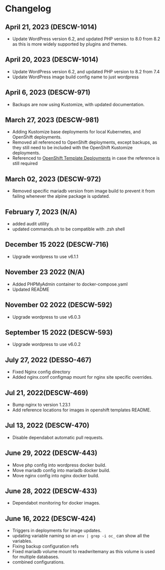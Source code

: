 # Changelog
## April 21, 2023 (DESCW-1014)
- Update WordPress version 6.2, and updated PHP version to 8.0 from 8.2 as this is more widely supported by plugins and themes.

## April 20, 2023 (DESCW-1014)
- Update WordPress version 6.2, and updated PHP version to 8.2 from 7.4
- Update WordPress image build config name to just wordpress

## April 6, 2023 (DESCW-971)
- Backups are now using Kustomize, with updated documentation.

## March 27, 2023 (DESCW-981)
- Adding Kustomize base deployments for local Kubernetes, and OpenShift deployments.
- Removed all referenced to OpenShift deployments, except backups, as they still need to be included with the OpenShift Kustomize deployments.
- Referenced to [OpenShift Template Deployments](https://github.com/bcgov/wordpress/tree/bb8fd6066bcc2087605c50f941b8b906dc0e9b61/openshift/templates) in case the reference is still required

## March 02, 2023 (DESCW-972)
- Removed specific mariadb version from image build to prevent it from failing whenever the alpine package is updated.

## February 7, 2023 (N/A)
- added audit utility
- updated commands.sh to be compatible with .zsh shell

## December 15 2022 (DESCW-716)
- Upgrade wordpress to use v6.1.1

## November 23 2022 (N/A)
- Added PHPMyAdmin container to docker-compose.yaml
- Updated README

## November 02 2022 (DESCW-592)
- Upgrade wordpress to use v6.0.3

## September 15 2022 (DESCW-593)
- Upgrade wordpress to use v6.0.2

## July 27, 2022 (DESSO-467)
- Fixed Nginx config directory
- Added nginx.conf configmap mount for nginx site specific overrides.

## Jul 21, 2022(DESCW-469)
- Bump nginx to version 1.23.1
- Add reference locations for images in openshift templates README.

## Jul 13, 2022 (DESCW-470)
- Disable dependabot automatic pull requests.

## June 29, 2022 (DESCW-443)
- Move php config into wordpress docker build.
- Move mariadb config into mariadb docker build.
- Move nginx config into nginx docker build.

## June 28, 2022 (DESCW-433)
- Dependabot monitoring for docker images.

## June 16, 2022 (DESCW-424)
- Triggers in deployments for image updates.
- updating variable naming so an `env | grep -i oc_` can show all the variables.
- Fixing backup configuration refs
- Fixed mariadb volume mount to readwritemany as this volume is used for multiple databases.
- combined configurations.
